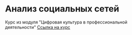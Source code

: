 # Анализ социальных сетей

Курс из модуля "Цифровая культура в профессиональной деятельности"
[Cсылка на курс](https://apps.openedu.ru/learning/course/course-v1:ITMOUniversity+SOCNETAN+fall_2024_ITMO_bac/home)